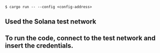 ```$ cargo run -- --config <config-address>```

## Used the Solana test network
## To run the code, connect to the test network and insert the credentials.